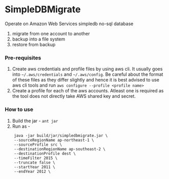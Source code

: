 # SimpleDBMigrate

Operate on Amazon Web Services simpledb no-sql database

1. migrate from one account to another
2. backup into a file system
3. restore from backup

### Pre-requisites
1. Create aws credentials and profile files by using aws cli.
It usually goes into `~/.aws/credentials` and `~/.aws/config`. Be
careful about the format of these files as they differ slightly
and hence it is best advised to use aws cli tools and run
`aws configure --profile <profile name>`
2. Create a profile for each of the aws accounts. Atleast
one is required as the tool does not directly take AWS shared
key and secret.

### How to use
1. Build the jar - `ant jar`
2. Run as -
```
    java -jar build/jar/simpledbmigrate.jar \
    --sourceRegionName ap-northeast-1 \
    --sourceProfile src \
    --destinationRegionName ap-southeast-2 \
    --destinationProfile dest \
    --timeFilter 2015 \
    --truncate false \
    --startYear 2011 \
    --endYear 2012 \
```

